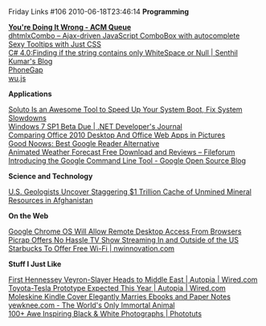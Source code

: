 Friday Links #106
2010-06-18T23:46:14
**Programming**

[**You're Doing It Wrong - ACM Queue**](http://queue.acm.org/detail.cfm?id=1814327)   
[dhtmlxCombo – Ajax-driven JavaScript ComboBox with autocomplete ](http://www.dhtmlx.com/docs/products/dhtmlxCombo/index.shtml)   
[Sexy Tooltips with Just CSS](http://sixrevisions.com/css/css-only-tooltips/)   
[C# 4.0:Finding if the string contains only WhiteSpace or Null | Senthil Kumar's Blog](http://www.ginktage.com/?p=839)   
[PhoneGap ](http://www.phonegap.com/)   
[wu.js ](http://fitzgen.github.com/wu.js/)

**Applications**

[Soluto Is an Awesome Tool to Speed Up Your System Boot, Fix System Slowdowns ](http://lifehacker.com/5561303/soluto-is-an-awesome-tool-to-speed-up-your-system-boot-fix-system-slowdowns?utm_source=feedburner&utm_medium=feed&utm_campaign=Feed%3A+lifehacker%2Ffull+%28Lifehacker%29)   
[Windows 7 SP1 Beta Due | .NET Developer's Journal ](http://dotnet.sys-con.com/node/1429496)   
[Comparing Office 2010 Desktop And Office Web Apps in Pictures](http://lifehacker.com/5561225/comparing-office-2010-desktop-and-office-web-apps-in-pictures?utm_source=feedburner&utm_medium=feed&utm_campaign=Feed%3A+lifehacker%2Ffull+%28Lifehacker%29)   
[Good Noows: Best Google Reader Alternative](http://www.makeuseof.com/tag/good-noows-alternative-google-reader/)   
[Animated Weather Forecast Free Download and Reviews – Fileforum](http://fileforum.betanews.com/detail/Animated-Weather-Forecast/1273592048/1?utm_source=feedburner&utm_medium=feed&utm_campaign=Feed%3A+fileforum%2Ffull+%28Fileforum+-+full+feed%29)   
[Introducing the Google Command Line Tool - Google Open Source Blog](http://google-opensource.blogspot.com/2010/06/introducing-google-command-line-tool.html)

**Science and Technology**

[U.S. Geologists Uncover Staggering $1 Trillion Cache of Unmined Mineral Resources in Afghanistan](http://www.popsci.com/science/article/2010-06/us-geologists-uncover-staggering-1-trillion-cache-unmined-mineral-resources-afghanistan)

**On the Web**

[Google Chrome OS Will Allow Remote Desktop Access From Browsers ](http://lifehacker.com/5562255/google-chrome-os-will-allow-remote-desktop-access-from-browsers?utm_source=feedburner&utm_medium=feed&utm_campaign=Feed%3A+lifehacker%2Ffull+%28Lifehacker%29)   
[Picrap Offers No Hassle TV Show Streaming In and Outside of the US ](http://lifehacker.com/5562726/picrap-offers-no-hassle-tv-show-streaming-in-and-outside-of-the-us?utm_source=feedburner&utm_medium=feed&utm_campaign=Feed%3A+lifehacker%2Ffull+%28Lifehacker%29)   
[Starbucks To Offer Free Wi-Fi | nwinnovation.com](http://www.nwinnovation.com/starbucks_to_offer_free_wi_fi/s-0029183.html)

**Stuff I Just Like**

[First Hennessey Veyron-Slayer Heads to Middle East | Autopia | Wired.com](http://www.wired.com/autopia/2010/06/hennessey-venom-gt/)   
[Toyota-Tesla Prototype Expected This Year | Autopia | Wired.com](http://www.wired.com/autopia/2010/06/toyota-tesla-prototype-expected-this-year/)   
[Moleskine Kindle Cover Elegantly Marries Ebooks and Paper Notes ](http://lifehacker.com/5565038/moleskine-kindle-cover-elegantly-marries-ebooks-and-paper-notes?utm_source=feedburner&utm_medium=feed&utm_campaign=Feed%3A+lifehacker%2Ffull+%28Lifehacker%29)   
[yewknee.com - The World's Only Immortal Animal](http://www.yewknee.com/blog/12058/?utm_source=feedburner&utm_medium=feed&utm_campaign=Feed%3A+yewknee+%28yewknee.com%29)   
[100+ Awe Inspiring Black & White Photographs | Phototuts](http://photo.tutsplus.com/articles/inspiration/100-awe-inspiring-black-white-photographs/)
